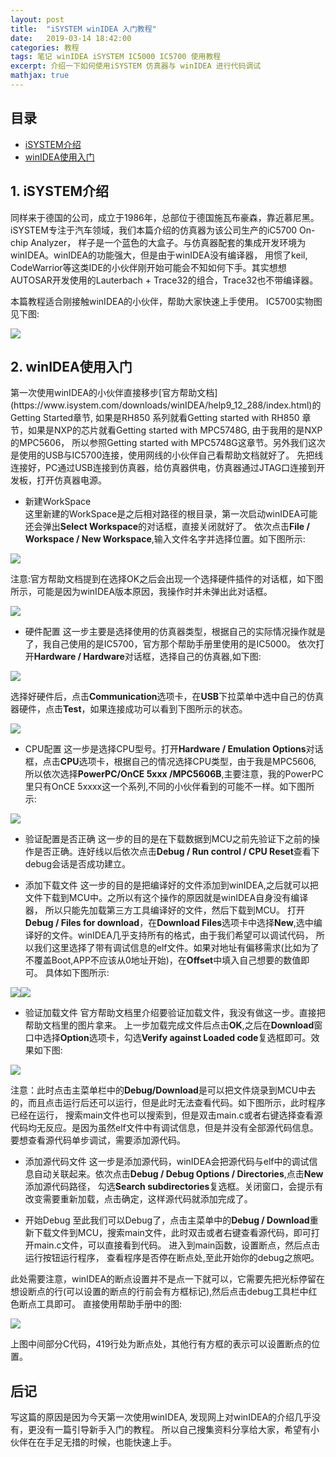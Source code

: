 ```yaml
---
layout: post
title:  "iSYSTEM winIDEA 入门教程" 
date:   2019-03-14 18:42:00
categories: 教程 
tags: 笔记 winIDEA iSYSTEM IC5000 IC5700 使用教程
excerpt: 介绍一下如何使用iSYSTEM 仿真器与 winIDEA 进行代码调试
mathjax: true
---
```

## 目录
- [iSYSTEM介绍](#1)
- [winIDEA使用入门](#2)

<h2 id="1">1. iSYSTEM介绍</h2>

同样来于德国的公司，成立于1986年，总部位于德国施瓦布豪森，靠近慕尼黑。iSYSTEM专注于汽车领域，我们本篇介绍的仿真器为该公司生产的iC5700 On-chip Analyzer，
样子是一个蓝色的大盒子。与仿真器配套的集成开发环境为winIDEA。winIDEA的功能强大，但是由于winIDEA没有编译器，
用惯了keil, CodeWarrior等这类IDE的小伙伴刚开始可能会不知如何下手。其实想想AUTOSAR开发使用的Lauterbach + Trace32的组合，Trace32也不带编译器。  

本篇教程适合刚接触winIDEA的小伙伴，帮助大家快速上手使用。
IC5700实物图见下图:  

![]({{site.url}}assets/iSYSTEM/product_IC5700.jpg)


<h2 id="2">2. winIDEA使用入门</h2>
第一次使用winIDEA的小伙伴直接移步[官方帮助文档](https://www.isystem.com/downloads/winIDEA/help9_12_288/index.html)的Getting Started章节,
如果是RH850 系列就看Getting started with RH850 章节，如果是NXP的芯片就看Getting started with MPC5748G, 由于我用的是NXP 的MPC5606，
所以参照Getting started with MPC5748G这章节。另外我们这次是使用的USB与IC5700连接，使用网线的小伙伴自己看帮助文档就好了。
先把线连接好，PC通过USB连接到仿真器，给仿真器供电，仿真器通过JTAG口连接到开发板，打开仿真器电源。

- 新建WorkSpace  
这里新建的WorkSpace是之后相对路径的根目录，第一次启动winIDEA可能还会弹出**Select Workspace**的对话框，直接关闭就好了。
依次点击**File / Workspace / New Workspace**,输入文件名字并选择位置。如下图所示:

![]({{site.url}}assets/iSYSTEM/newWorkspace.PNG)

注意:官方帮助文档提到在选择OK之后会出现一个选择硬件插件的对话框，如下图所示，可能是因为winIDEA版本原因，我操作时并未弹出此对话框。

![]({{site.url}}assets/iSYSTEM/selectHardwarePlugin.png)

- 硬件配置
这一步主要是选择使用的仿真器类型，根据自己的实际情况操作就是了，我自己使用的是IC5700，官方那个帮助手册里使用的是IC5000。
依次打开**Hardware / Hardware**对话框，选择自己的仿真器,如下图:

![]({{site.url}}assets/iSYSTEM/hardwareConfiguration_1.PNG)

选择好硬件后，点击**Communication**选项卡，在**USB**下拉菜单中选中自己的仿真器硬件，点击**Test**，如果连接成功可以看到下图所示的状态。

![]({{site.url}}assets/iSYSTEM/hardwareConfiguration_2.PNG)

- CPU配置
这一步是选择CPU型号。打开**Hardware / Emulation Options**对话框，点击**CPU**选项卡，根据自己的情况选择CPU类型，由于我是MPC5606,
所以依次选择**PowerPC/OnCE 5xxx /MPC5606B**,主要注意，我的PowerPC里只有OnCE 5xxxx这一个系列,不同的小伙伴看到的可能不一样。如下图所示:

![]({{site.url}}assets/iSYSTEM/CPU.PNG)

- 验证配置是否正确
这一步的目的是在下载数据到MCU之前先验证下之前的操作是否正确。连好线以后依次点击**Debug / Run control / CPU Reset**查看下debug会话是否成功建立。

- 添加下载文件
这一步的目的是把编译好的文件添加到winIDEA,之后就可以把文件下载到MCU中。之所以有这个操作的原因就是winIDEA自身没有编译器，
所以只能先加载第三方工具编译好的文件，然后下载到MCU。
打开**Debug / Files for download**，在**Download Files**选项卡中选择**New**,选中编译好的文件。winIDEA几乎支持所有的格式，由于我们希望可以调试代码，
所以我们这里选择了带有调试信息的elf文件。如果对地址有偏移需求(比如为了不覆盖Boot,APP不应该从0地址开始)，在**Offset**中填入自己想要的数值即可。
具体如下图所示:

![]({{site.url}}assets/iSYSTEM/download.PNG)![]({{site.url}}assets/iSYSTEM/downloadFile.PNG)

- 验证加载文件
官方帮助文档里介绍要验证加载文件，我没有做这一步。直接把帮助文档里的图片拿来。
上一步加载完成文件后点击**OK**,之后在**Download**窗口中选择**Option**选项卡，勾选**Verify against Loaded code**复选框即可。效果如下图:

![]({{site.url}}assets/iSYSTEM/verify.png)

注意：此时点击主菜单栏中的**Debug/Download**是可以把文件烧录到MCU中去的，而且点击运行后还可以运行，但是此时无法查看代码。如下图所示，此时程序已经在运行，
搜索main文件也可以搜索到，但是双击main.c或者右键选择查看源代码均无反应。是因为虽然elf文件中有调试信息，但是并没有全部源代码信息。
要想查看源代码单步调试，需要添加源代码。

- 添加源代码文件
这一步是添加源代码，winIDEA会把源代码与elf中的调试信息自动关联起来。依次点击**Debug / Debug Options / Directories**,点击**New**添加源代码路径，
勾选**Search subdirectories**复选框。关闭窗口，会提示有改变需要重新加载，点击确定，这样源代码就添加完成了。

- 开始Debug
至此我们可以Debug了，点击主菜单中的**Debug / Download**重新下载文件到MCU，搜索main文件，此时双击或者右键查看源代码，即可打开main.c文件，可以直接看到代码。
进入到main函数，设置断点，然后点击运行按钮运行程序，
查看程序是否停在断点处,至此开始你的debug之旅吧。

此处需要注意，winIDEA的断点设置并不是点一下就可以，它需要先把光标停留在想设断点的行(可以设置的断点的行前会有方框标记),然后点击debug工具栏中红色断点工具即可。
直接使用帮助手册中的图:

![]({{site.url}}assets/iSYSTEM/Calypso6Mdebug.png)

上图中间部分C代码，419行处为断点处，其他行有方框的表示可以设置断点的位置。

<h2> 后记 </h2>

写这篇的原因是因为今天第一次使用winIDEA, 发现网上对winIDEA的介绍几乎没有，更没有一篇引导新手入门的教程。
所以自己搜集资料分享给大家，希望有小伙伴在在手足无措的时候，也能快速上手。
